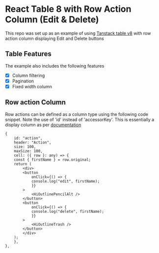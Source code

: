 # React Table 8 with Row Action Column (Edit & Delete)

This repo was set up as an example of using [Tanstack table v8](https://tanstack.com/table/v8) with row action column displaying Edit and Delete buttons

## Table Features

The example also includes the following features

- [x] Column filtering
- [x] Pagination
- [x] Fixed width column

## Row action Column

Row actions can be defined as a column type using the following code snippet. Note the use of 'id' instead of 'accessorKey'. This is essentially a display column as per [documentation](https://tanstack.com/table/v8/docs/guide/column-defs)

```
{
    id: "action",
    header: "Action",
    size: 100,
    maxSize: 100,
    cell: ({ row }: any) => {
    const { firstName } = row.original;
    return (
        <div>
        <button
            onClick={() => {
            console.log("edit", firstName);
            }}
        >
            <HiOutlinePencilAlt />
        </button>
        <button
            onClick={() => {
            console.log("delete", firstName);
            }}
        >
            <HiOutlineTrash />
        </button>
        </div>
    );
    },
},
```
